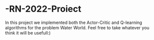 # -RN-2022-Proiect

In this project we implemented both the Actor-Critic and Q-learning algorithms for the problem Water World. 
Feel free to take whatever you think it will be usefull:)
